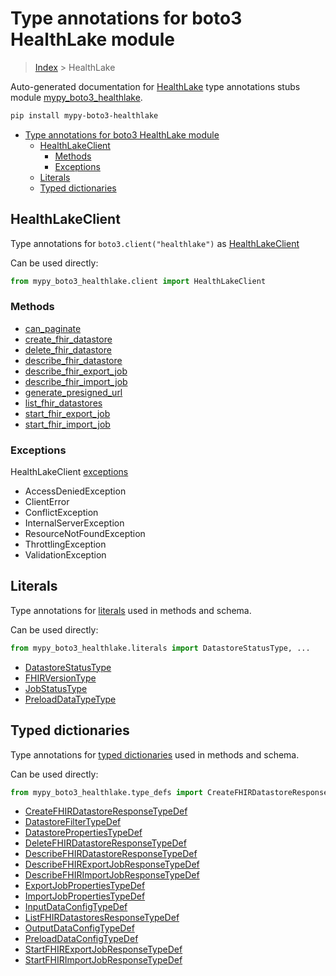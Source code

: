 # Type annotations for boto3 HealthLake module

> [Index](..) > HealthLake

Auto-generated documentation for
[HealthLake](https://boto3.amazonaws.com/v1/documentation/api/1.17.71/reference/services/healthlake.html#HealthLake)
type annotations stubs module
[mypy_boto3_healthlake](https://pypi.org/project/mypy-boto3-healthlake/).

```bash
pip install mypy-boto3-healthlake
```

- [Type annotations for boto3 HealthLake module](#type-annotations-for-boto3-healthlake-module)
  - [HealthLakeClient](#healthlakeclient)
    - [Methods](#methods)
    - [Exceptions](#exceptions)
  - [Literals](#literals)
  - [Typed dictionaries](#typed-dictionaries)

## HealthLakeClient

Type annotations for `boto3.client("healthlake")` as
[HealthLakeClient](./client.md)

Can be used directly:

```python
from mypy_boto3_healthlake.client import HealthLakeClient
```

### Methods

- [can_paginate](./client.md#can_paginate)
- [create_fhir_datastore](./client.md#create_fhir_datastore)
- [delete_fhir_datastore](./client.md#delete_fhir_datastore)
- [describe_fhir_datastore](./client.md#describe_fhir_datastore)
- [describe_fhir_export_job](./client.md#describe_fhir_export_job)
- [describe_fhir_import_job](./client.md#describe_fhir_import_job)
- [generate_presigned_url](./client.md#generate_presigned_url)
- [list_fhir_datastores](./client.md#list_fhir_datastores)
- [start_fhir_export_job](./client.md#start_fhir_export_job)
- [start_fhir_import_job](./client.md#start_fhir_import_job)

### Exceptions

HealthLakeClient [exceptions](./client.md#exceptions)

- AccessDeniedException
- ClientError
- ConflictException
- InternalServerException
- ResourceNotFoundException
- ThrottlingException
- ValidationException

## Literals

Type annotations for [literals](./literals.md) used in methods and schema.

Can be used directly:

```python
from mypy_boto3_healthlake.literals import DatastoreStatusType, ...
```

- [DatastoreStatusType](./literals.md#datastorestatustype)
- [FHIRVersionType](./literals.md#fhirversiontype)
- [JobStatusType](./literals.md#jobstatustype)
- [PreloadDataTypeType](./literals.md#preloaddatatypetype)

## Typed dictionaries

Type annotations for [typed dictionaries](./type_defs.md) used in methods and
schema.

Can be used directly:

```python
from mypy_boto3_healthlake.type_defs import CreateFHIRDatastoreResponseTypeDef, ...
```

- [CreateFHIRDatastoreResponseTypeDef](./type_defs.md#createfhirdatastoreresponsetypedef)
- [DatastoreFilterTypeDef](./type_defs.md#datastorefiltertypedef)
- [DatastorePropertiesTypeDef](./type_defs.md#datastorepropertiestypedef)
- [DeleteFHIRDatastoreResponseTypeDef](./type_defs.md#deletefhirdatastoreresponsetypedef)
- [DescribeFHIRDatastoreResponseTypeDef](./type_defs.md#describefhirdatastoreresponsetypedef)
- [DescribeFHIRExportJobResponseTypeDef](./type_defs.md#describefhirexportjobresponsetypedef)
- [DescribeFHIRImportJobResponseTypeDef](./type_defs.md#describefhirimportjobresponsetypedef)
- [ExportJobPropertiesTypeDef](./type_defs.md#exportjobpropertiestypedef)
- [ImportJobPropertiesTypeDef](./type_defs.md#importjobpropertiestypedef)
- [InputDataConfigTypeDef](./type_defs.md#inputdataconfigtypedef)
- [ListFHIRDatastoresResponseTypeDef](./type_defs.md#listfhirdatastoresresponsetypedef)
- [OutputDataConfigTypeDef](./type_defs.md#outputdataconfigtypedef)
- [PreloadDataConfigTypeDef](./type_defs.md#preloaddataconfigtypedef)
- [StartFHIRExportJobResponseTypeDef](./type_defs.md#startfhirexportjobresponsetypedef)
- [StartFHIRImportJobResponseTypeDef](./type_defs.md#startfhirimportjobresponsetypedef)
